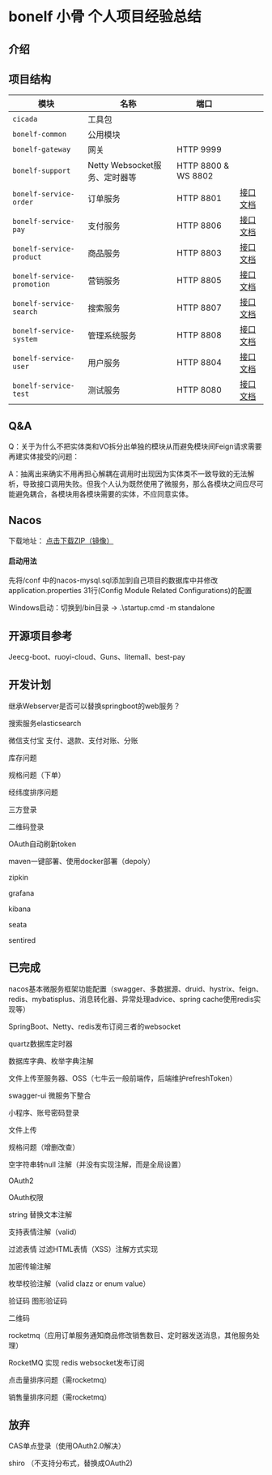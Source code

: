 # bonelf 小骨 个人项目经验总结

## 介绍

## 项目结构

| 模块 | 名称 | 端口 | |
| --- | --- | --- | --- |
| `cicada` | 工具包 |  | |
| `bonelf-common` | 公用模块 |  | |
| `bonelf-gateway` | 网关 | HTTP 9999 | |
| `bonelf-support` | Netty Websocket服务、定时器等 | HTTP 8800 & WS 8802 | |
| `bonelf-service-order` | 订单服务 | HTTP 8801 | [接口文档]() |
| `bonelf-service-pay` | 支付服务 | HTTP 8806 | [接口文档]() |
| `bonelf-service-product` | 商品服务 | HTTP 8803 | [接口文档]() |
| `bonelf-service-promotion` | 营销服务 | HTTP 8805 | [接口文档]() |
| `bonelf-service-search` | 搜索服务 | HTTP 8807| [接口文档]() |
| `bonelf-service-system` | 管理系统服务 | HTTP 8808 | [接口文档]() |
| `bonelf-service-user` | 用户服务 | HTTP 8804 | [接口文档]() |
| `bonelf-service-test` | 测试服务 | HTTP 8080 | [接口文档]() |

## Q&A
Q：关于为什么不把实体类和VO拆分出单独的模块从而避免模块间Feign请求需要再建实体接受的问题：

A：抽离出来确实不用再担心解耦在调用时出现因为实体类不一致导致的无法解析，导致接口调用失败。但我个人认为既然使用了微服务，那么各模块之间应尽可能避免耦合，各模块用各模块需要的实体，不应同意实体。

## Nacos
下载地址：
[点击下载ZIP（镜像）](https://github-production-release-asset-2e65be.s3.amazonaws.com/137451403/90b68b00-d688-11ea-8e5b-0126ff25179c?X-Amz-Algorithm=AWS4-HMAC-SHA256&X-Amz-Credential=AKIAIWNJYAX4CSVEH53A%2F20201004%2Fus-east-1%2Fs3%2Faws4_request&X-Amz-Date=20201004T151437Z&X-Amz-Expires=300&X-Amz-Signature=4f9425db68308988d24ba947031ddbac59ceda8a8494a306bff5132fcd1c55c5&X-Amz-SignedHeaders=host&actor_id=0&key_id=0&repo_id=137451403&response-content-disposition=attachment%3B%20filename%3Dnacos-server-1.3.2.zip&response-content-type=application%2Foctet-stream)

#### 启动用法
先将/conf 中的nacos-mysql.sql添加到自己项目的数据库中并修改application.properties 31行(Config Module Related Configurations)的配置

Windows启动：切换到/bin目录 -> .\startup.cmd -m standalone

## 开源项目参考
Jeecg-boot、ruoyi-cloud、Guns、litemall、best-pay

## 开发计划
继承Webserver是否可以替换springboot的web服务？

搜索服务elasticsearch

微信支付宝 支付、退款、支付对账、分账

库存问题

规格问题（下单）

经纬度排序问题

三方登录

二维码登录

OAuth自动刷新token

maven一键部署、使用docker部署（depoly）

zipkin

grafana

kibana

seata

sentired

## 已完成
nacos基本微服务框架功能配置（swagger、多数据源、druid、hystrix、feign、redis、mybatisplus、消息转化器、异常处理advice、spring cache使用redis实现等）

SpringBoot、Netty、redis发布订阅三者的websocket

quartz数据库定时器

数据库字典、枚举字典注解

文件上传至服务器、OSS（七牛云一般前端传，后端维护refreshToken）

swagger-ui 微服务下整合

小程序、账号密码登录

文件上传

规格问题（增删改查）

空字符串转null 注解（并没有实现注解，而是全局设置）

OAuth2

OAuth权限

string 替换文本注解

支持表情注解（valid）

过滤表情 过滤HTML表情（XSS）注解方式实现

加密传输注解

枚举校验注解（valid clazz or enum value）

验证码 图形验证码

二维码

rocketmq（应用订单服务通知商品修改销售数目、定时器发送消息，其他服务处理）

RocketMQ 实现 redis websocket发布订阅

点击量排序问题（需rocketmq）

销售量排序问题（需rocketmq）

## 放弃
CAS单点登录（使用OAuth2.0解决）

shiro （不支持分布式，替换成OAuth2)